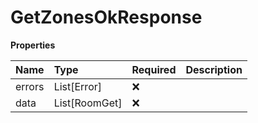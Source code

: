 # GetZonesOkResponse

**Properties**

| Name   | Type          | Required | Description |
| :----- | :------------ | :------- | :---------- |
| errors | List[Error]   | ❌       |             |
| data   | List[RoomGet] | ❌       |             |

<!-- This file was generated by liblab | https://liblab.com/ -->
